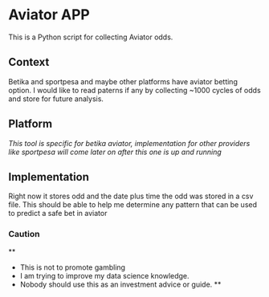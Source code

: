 # Aviator APP
This is a Python script for collecting Aviator odds.
## Context

Betika and sportpesa and maybe other platforms have aviator betting option.
I would like to read paterns if any by collecting ~1000 cycles of odds and store for future analysis.

## Platform

*This tool is specific for betika aviator, implementation for other providers like sportpesa will come
later on after this one is up and running*

## Implementation

Right now it stores odd and the date plus time the odd was stored in a csv file.
This should be able to help me determine any pattern that can be used to predict a safe bet in aviator

### Caution
**
- This is not to promote gambling
- I am trying to improve my data science knowledge.
- Nobody should use this as an investment advice or guide.
**